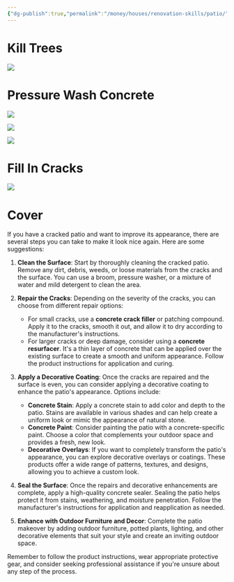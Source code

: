 ```yaml
---
{"dg-publish":true,"permalink":"/money/houses/renovation-skills/patio/","tags":["oakmore"],"created":"Jul 07, 2023, 11:14 PM","updated":""}
---
```



# Kill Trees

![](https://lh3.googleusercontent.com/pw/AIL4fc8KjEuEedWcLvyotZdhBDIV2zB_SGBfTGTJsbDV-0-EYOMeVzA-_phSMCktRIV-pvbU6I9832dUzQm8aLBR9FzleoKzG5ghjouOE6LaJibdpy24DxUyGvhVgjQ3EoM0vuvUU9x3SkblLFesNhjv37-9-Q=w941-h1255-s-no?authuser=1)

# Pressure Wash Concrete

![](https://lh3.googleusercontent.com/pw/AIL4fc9MOgej6e-ijktFcy5IXEAqSX8Tx4LlxH2zqPTfEAvKUX1O5jRTxZfuSuZIlbivY6FM_HnWRCiomK8KTxTHKzYsNsbWJhExJfR6nKQbPif2OQT7DOGOfelelOXje5zds1UszVfCK2eR77OYWai8uqb9Iw=w1673-h1255-s-no?authuser=1)

![](https://lh3.googleusercontent.com/pw/AIL4fc96EyHDjcWLT9Zo-nHIT65sMjODm6mhv3ICaPIwVcEMMYy_C0t6axEIVl3hYUUp2xc44wITRU708z8ue67iD4-GDG96Gzfq6Bq7Aaw6gwjYktQKPjBWOmSJ_9oZmp3is-yM8s09Td6MSaoLXnOgpOutIA=w1600-h1200-s-no?authuser=1)

![](https://lh3.googleusercontent.com/pw/AIL4fc-ngMEXyvSl5XYZyPBG-nCsJnqb6vpX5fB5sET2OI9PvU75N2KQxzzlhvjMpstShQU7UG_As2XZ1yH9L8s5B296ZVPu2B132MGKXQN_98oOD2hWauJ_xE6dwLRJf3NGHdOY8xs1_f24JKD_vOAf-M8k8g=w1600-h1200-s-no?authuser=1)



# Fill In Cracks

![](https://lh3.googleusercontent.com/pw/AIL4fc8yXDuCPiLa0KYSTTS0JpgnEXtLIcrnwvvg84-wkPMj_COiDRx0L4QJvVxY7jk0_arpxg_GH0tZijvtS470JJUctmTGAdmzPQnA1wrqypO9I6_X6orII_8RZPX1B6nhBmqDa9oUm5bQSLTuO3sSffXRDw=w941-h1255-s-no?authuser=1)

# Cover

If you have a cracked patio and want to improve its appearance, there are several steps you can take to make it look nice again. Here are some suggestions:

1. **Clean the Surface**: Start by thoroughly cleaning the cracked patio. Remove any dirt, debris, weeds, or loose materials from the cracks and the surface. You can use a broom, pressure washer, or a mixture of water and mild detergent to clean the area.
    
2. **Repair the Cracks**: Depending on the severity of the cracks, you can choose from different repair options:
    
    - For small cracks, use a **concrete crack filler** or patching compound. Apply it to the cracks, smooth it out, and allow it to dry according to the manufacturer's instructions.
    - For larger cracks or deep damage, consider using a **concrete resurfacer**. It's a thin layer of concrete that can be applied over the existing surface to create a smooth and uniform appearance. Follow the product instructions for application and curing.
3. **Apply a Decorative Coating**: Once the cracks are repaired and the surface is even, you can consider applying a decorative coating to enhance the patio's appearance. Options include:
    
    - **Concrete Stain**: Apply a concrete stain to add color and depth to the patio. Stains are available in various shades and can help create a uniform look or mimic the appearance of natural stone.
    - **Concrete Paint**: Consider painting the patio with a concrete-specific paint. Choose a color that complements your outdoor space and provides a fresh, new look.
    - **Decorative Overlays**: If you want to completely transform the patio's appearance, you can explore decorative overlays or coatings. These products offer a wide range of patterns, textures, and designs, allowing you to achieve a custom look.
4. **Seal the Surface**: Once the repairs and decorative enhancements are complete, apply a high-quality concrete sealer. Sealing the patio helps protect it from stains, weathering, and moisture penetration. Follow the manufacturer's instructions for application and reapplication as needed.
    
5. **Enhance with Outdoor Furniture and Decor**: Complete the patio makeover by adding outdoor furniture, potted plants, lighting, and other decorative elements that suit your style and create an inviting outdoor space.
    

Remember to follow the product instructions, wear appropriate protective gear, and consider seeking professional assistance if you're unsure about any step of the process.